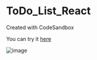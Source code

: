 # ToDo_List_React
Created with CodeSandbox

You can try it <a href='https://9gjg5r.csb.app/'>here</a>

![image](https://github.com/VelkovIv/ToDo_List_React/assets/114020789/3c43b2a9-5cfe-4187-9678-ecc30cc1bb57)

